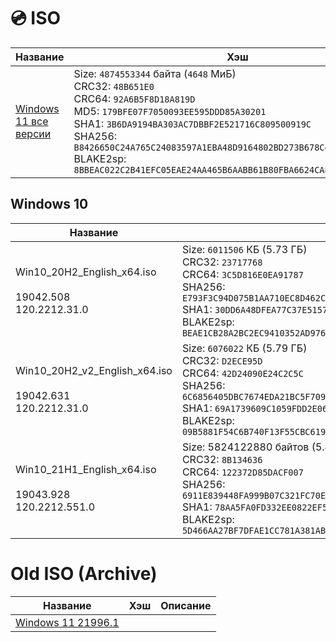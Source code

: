 # 💿 ISO
| Название | Хэш | Описание |
| -- | ------- | --- |
| [Windows 11 все версии](http://e.pc.cd/4XTotalK) | Size: `4874553344` байта (`4648` МиБ) <br> CRC32: `48B651E0` <br> CRC64: `92A6B5F8D18A819D` <br> MD5: `179BFE07F7050093EE595DDD85A30201` <br> SHA1: `3B6DA9194BA303AC7DBBF2E521716C809500919C` <br> SHA256: `B8426650C24A765C24083597A1EBA48D9164802BD273B678C4FEFE2A6DA60DCB` <br> BLAKE2sp: `8BBEAC022C2B41EFC05EAE24AA465B6AABB61B80FBA6624CA83FD5EEA48F1A15`

## Windows 10
| Название | Хэш |
| -- | --- |
| Win10_20H2_English_x64.iso <br><br> 19042.508 <br> 120.2212.31.0 | Size: `6011506` КБ (5.73 ГБ) <br> CRC32: `23717768` <br> CRC64: `3C5D816E0EA91787` <br> SHA256: `E793F3C94D075B1AA710EC8D462CEE77FDE82CAF400D143D68036F72C12D9A7E` <br> SHA1: `30DD6A48DFEA77C37E51573BCB75BE4EDD6FEBFF` <br> BLAKE2sp: `BEAE1CB28A2BC2EC9410352AD976D744A935956501B5DE26160ECC22C7359B5F` |
| Win10_20H2_v2_English_x64.iso <br><br> 19042.631 <br> 120.2212.31.0 | Size: `6076022` КБ (5.79 ГБ) <br> CRC32: `D2ECE95D` <br> CRC64: `42D24090E24C2C5C` <br> SHA256: `6C6856405DBC7674EDA21BC5F7094F5A18AF5C9BACC67ED111E8F53F02E7D13D` <br> SHA1: `69A1739609C1059FDD2E0688891BF59A78413C6B` <br> BLAKE2sp: `09B5881F54C6B740F13F55CBC619D9DB1CD16C3D9ED86A37E80C8DE4F43B3430` |
| Win10_21H1_English_x64.iso <br><br> 19043.928 <br> 120.2212.551.0 | Size: 5824122880 байтов (5.42 ГБ) <br> CRC32: `8B134636` <br> CRC64: `122372D85DACF007` <br> SHA256: `6911E839448FA999B07C321FC70E7408FE122214F5C4E80A9CCC64D22D0D85EA` <br> SHA1: `78AA5FA0FD332EE0822EF5A533CD2CFE12333274` <br> BLAKE2sp: `5D466AA27BF7DFAE1CC781A381AB03688049AC71B87603F6619FE2B2A5AC105D`

# Old ISO (Archive)
| Название | Хэш | Описание |
| --- | ------ | --- |
| [Windows 11 21996.1](https://yandex.ru/search/?text=3B6DA9194BA303AC7DBBF2E521716C809500919C&lr=213)
